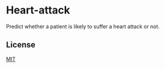 
# Heart-attack

Predict whether a patient is likely to suffer a heart attack or not.


## License

[MIT](https://choosealicense.com/licenses/mit/)

